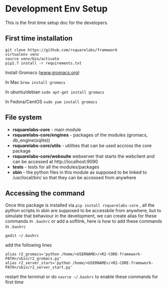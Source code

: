 # Development Env Setup


This is the first time setup doc for the developers.

## First time installation 

```
git clone https://github.com/rsquarelabs/framework
virtualenv venv
source venv/bin/activate
pip2.7 install -r requirements.txt
```

Install Gromacs (www.gromacs.org)

In Mac `brew install gromacs`

In ubuntu/debian `sudo apt-get install gromacs`

In Fedora/CentOS `sudo yum install gromacs`


## File system

- **rsquarelabs-core** - main module 
- **rsquarelabs-core/engines** - packages of the modules (gromacs, db_engine(sqlite)) 
- **rsquarelabs-core/utils** - utilities that can be used accross the core package
- **rsquarelabs-core/websuite** webserver that starts the webclient and can be accessed at http://localhost:9090
- **tests** - tests for all the modules/packages
- **sbin** - the python files in this module as supposed to be linked to /usr/local/bin/ so that they can be accessed from anywhere 



## Accessing the command

Once this package is installed via `pip install rsquarelabs-core` , all the python scripts in sbin are supposed to be accessbile from anywhere, 
but to simulate that behaviour in the development, we can create alias for these commands in `.bashrc` or add a softlink, here is how to
add these commands in `.bashrc`

`gedit ~/.bashrc`

add the following lines 

```
alias r2_gromacs='python /home/<USERNAME>/<R2-CORE-framework-PATH>/sbin/r2_gromacs.py'
alias r2_server_start='python /home/<USERNAME>/<R2-CORE-framework-PATH>/sbin/r2_server_start.py'
```

restart the terminal or do `source ~/.bashrc` to enable these commands for first time





